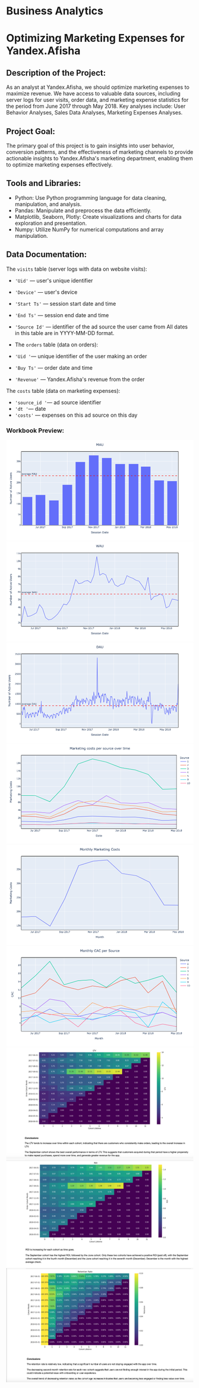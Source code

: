 # Business Analytics

# Optimizing Marketing Expenses for Yandex.Afisha


## Description of the Project:
As an analyst at Yandex.Afisha, we should optimize marketing expenses to maximize revenue. We have access to valuable data sources, including server logs for user visits, order data, and marketing expense statistics for the period from June 2017 through May 2018. Key analyses include:  User Behavior Analyses, Sales Data Analyses, Marketing Expenses Analyses.

## Project Goal:
The primary goal of this project is to gain insights into user behavior, conversion patterns, and the effectiveness of marketing channels to provide actionable insights to Yandex.Afisha's marketing department, enabling them to optimize marketing expenses effectively. 

## Tools and Libraries:
-	Python: Use Python programming language for data cleaning, manipulation, and analysis.
-	Pandas: Manipulate and preprocess the data efficiently.
-	Matplotlib, Seaborn, Plotly: Create visualizations and charts for data exploration and presentation.
-   Numpy: Utilize NumPy for numerical computations and array manipulation.

## Data Documentation:

The `visits` table (server logs with data on website visits):
- `'Uid'` — user's unique identifier
- `'Device'` — user's device
- `'Start Ts'` — session start date and time
- `'End Ts'` — session end date and time
- `'Source Id'` — identifier of the ad source the user came from
All dates in this table are in YYYY-MM-DD format.

- The `orders` table (data on orders):
- `'Uid '`— unique identifier of the user making an order
- `'Buy Ts'` — order date and time
- `'Revenue'` — Yandex.Afisha's revenue from the order

The `costs` table (data on marketing expenses):
- `'source_id '`— ad source identifier
- `'dt '`— date
- `'costs'` — expenses on this ad source on this day

### Workbook Preview:
![Business Analytics - Optimizing Marketing Expenses](https://github.com/Kseniya-G/TripleTen_Projects/blob/main/Business%20Analytics%20-%20%20Optimizing%20Marketing%20Expenses/Pics/1.png)
![Business Analytics - Optimizing Marketing Expenses](https://github.com/Kseniya-G/TripleTen_Projects/blob/main/Business%20Analytics%20-%20%20Optimizing%20Marketing%20Expenses/Pics/2.png)
![Business Analytics - Optimizing Marketing Expenses](https://github.com/Kseniya-G/TripleTen_Projects/blob/main/Business%20Analytics%20-%20%20Optimizing%20Marketing%20Expenses/Pics/3.png)
![Business Analytics - Optimizing Marketing Expenses](https://github.com/Kseniya-G/TripleTen_Projects/blob/main/Business%20Analytics%20-%20%20Optimizing%20Marketing%20Expenses/Pics/4.png)
![Business Analytics - Optimizing Marketing Expenses](https://github.com/Kseniya-G/TripleTen_Projects/blob/main/Business%20Analytics%20-%20%20Optimizing%20Marketing%20Expenses/Pics/5.png)
![Business Analytics - Optimizing Marketing Expenses](https://github.com/Kseniya-G/TripleTen_Projects/blob/main/Business%20Analytics%20-%20%20Optimizing%20Marketing%20Expenses/Pics/6.png)
![Business Analytics - Optimizing Marketing Expenses](https://github.com/Kseniya-G/TripleTen_Projects/blob/main/Business%20Analytics%20-%20%20Optimizing%20Marketing%20Expenses/Pics/7.png)
![Business Analytics - Optimizing Marketing Expenses](https://github.com/Kseniya-G/TripleTen_Projects/blob/main/Business%20Analytics%20-%20%20Optimizing%20Marketing%20Expenses/Pics/8.png)
![Business Analytics - Optimizing Marketing Expenses](https://github.com/Kseniya-G/TripleTen_Projects/blob/main/Business%20Analytics%20-%20%20Optimizing%20Marketing%20Expenses/Pics/9.png)

